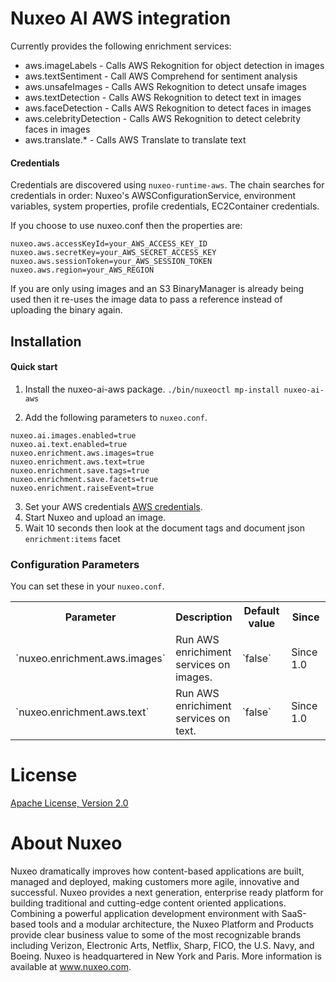 
# Nuxeo AI AWS integration

Currently provides the following enrichment services:
  * aws.imageLabels - Calls AWS Rekognition for object detection in images
  * aws.textSentiment - Call AWS Comprehend for sentiment analysis
  * aws.unsafeImages - Calls AWS Rekognition to detect unsafe images
  * aws.textDetection - Calls AWS Rekognition to detect text in images
  * aws.faceDetection - Calls AWS Rekognition to detect faces in images
  * aws.celebrityDetection - Calls AWS Rekognition to detect celebrity faces in images
  * aws.translate.* - Calls AWS Translate to translate text

#### Credentials
Credentials are discovered using `nuxeo-runtime-aws`.
The chain searches for credentials in order: Nuxeo's AWSConfigurationService, environment variables, system properties, profile credentials, EC2Container credentials.

If you choose to use nuxeo.conf then the properties are:
```
nuxeo.aws.accessKeyId=your_AWS_ACCESS_KEY_ID
nuxeo.aws.secretKey=your_AWS_SECRET_ACCESS_KEY
nuxeo.aws.sessionToken=your_AWS_SESSION_TOKEN
nuxeo.aws.region=your_AWS_REGION
```

If you are only using images and an S3 BinaryManager is already being used then it re-uses the image data to pass a reference instead of uploading the binary again.  
## Installation
#### Quick start
1. Install the nuxeo-ai-aws package. `./bin/nuxeoctl mp-install nuxeo-ai-aws`

2. Add the following parameters to `nuxeo.conf`.
```
nuxeo.ai.images.enabled=true
nuxeo.ai.text.enabled=true
nuxeo.enrichment.aws.images=true
nuxeo.enrichment.aws.text=true
nuxeo.enrichment.save.tags=true
nuxeo.enrichment.save.facets=true
nuxeo.enrichment.raiseEvent=true
```
3. Set your AWS credentials [AWS credentials](#credentials).
3. Start Nuxeo and upload an image.
4. Wait 10 seconds then look at the document tags and document json `enrichment:items` facet
### Configuration Parameters
You can set these in your `nuxeo.conf`.
<div class="table-scroll">
<table class="hover">
<tbody>
<tr>
<th width="250" colspan="1">Parameter</th>
<th colspan="1">Description</th>
<th width="250" colspan="1">Default value</th>
<th width="150" colspan="1">Since</th>
</tr>
<tr>
<tr>
<td colspan="1">`nuxeo.enrichment.aws.images`</td>
<td colspan="1">Run AWS enrichiment services on images.</td>
<td colspan="1">`false`</td>
<td colspan="1">Since 1.0</td>
</tr>
<tr>
<td colspan="1">`nuxeo.enrichment.aws.text`</td>
<td colspan="1">Run AWS enrichiment services on text.</td>
<td colspan="1">`false`</td>
<td colspan="1">Since 1.0</td>
</tr>
</tbody>
</table>
</div>

# License
[Apache License, Version 2.0](http://www.apache.org/licenses/LICENSE-2.0.html)

# About Nuxeo

Nuxeo dramatically improves how content-based applications are built, managed and deployed, making customers more agile, innovative and successful. Nuxeo provides a next generation, enterprise ready platform for building traditional and cutting-edge content oriented applications. Combining a powerful application development environment with SaaS-based tools and a modular architecture, the Nuxeo Platform and Products provide clear business value to some of the most recognizable brands including Verizon, Electronic Arts, Netflix, Sharp, FICO, the U.S. Navy, and Boeing. Nuxeo is headquartered in New York and Paris. More information is available at www.nuxeo.com.
